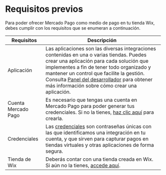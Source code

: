 # Requisitos previos

Para poder ofrecer Mercado Pago como medio de pago en tu tienda Wix, debes cumplir con los requisitos que se enumeran a continuación.

| Requisitos | Descripción |
|---|---|
| Aplicación | Las aplicaciones son las diversas integraciones contenidas en una o varias tiendas. Puedes crear una aplicación para cada solución que implementes a fin de tener todo organizado y mantener un control que facilite la gestión. Consulta [Panel del desarrollador](/developers/es/docs/wix/additional-content/your-integrations/dashboard) para obtener más información sobre cómo crear una aplicación. |
| Cuenta Mercado Pago | Es necesario que tengas una cuenta en Mercado Pago para poder generar tus credenciales. Si no la tienes, [haz clic aquí](https://www.mercadopago[FAKER][URL][DOMAIN]/hub/registration/landing) para crearla. |
| Credenciales	 | Las [credenciales](/developers/es/docs/wix/additional-content/your-integrations/credentials) son contraseñas únicas con las que identificamos una integración en tu cuenta, y que sirven para capturar pagos en tiendas virtuales y otras aplicaciones de forma segura. |
| Tienda de Wix | Deberás contar con una tienda creada en Wix. Si aún no la tienes, [accede aquí](https://es.wix.com/). |